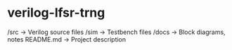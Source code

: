 # verilog-lfsr-trng


/src      → Verilog source files
/sim      → Testbench files
/docs     → Block diagrams, notes
README.md → Project description
